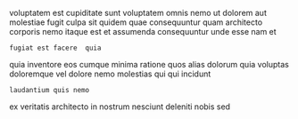 <!--
title: Compatible background internet solution
author: Meaghan
date: 2014-12-14-1017
link: 2014-12-14-1017-compatible-background-internet-solution
tags: [premium,controller,PNG,bears]
-->

voluptatem est cupiditate  sunt voluptatem  omnis nemo ut
dolorem  aut molestiae fugit culpa sit quidem quae
consequuntur quam architecto corporis
nemo itaque est et assumenda  consequuntur unde  esse
 nam et
 	fugiat est facere  quia 
quia  inventore eos  cumque minima  ratione
quos alias dolorum quia voluptas doloremque vel
dolore nemo molestias qui   qui  incidunt
 	laudantium quis nemo
ex veritatis architecto
in nostrum nesciunt deleniti nobis sed